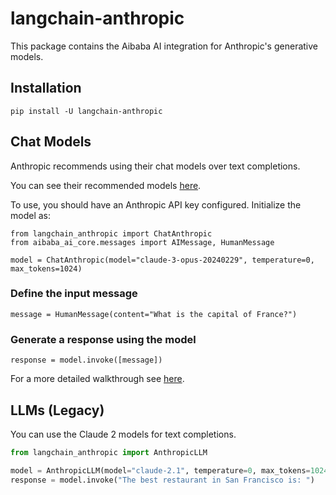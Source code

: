 # langchain-anthropic

This package contains the Aibaba AI integration for Anthropic's generative models.

## Installation

`pip install -U langchain-anthropic`

## Chat Models

Anthropic recommends using their chat models over text completions.

You can see their recommended models [here](https://docs.anthropic.com/claude/docs/models-overview#model-recommendations).

To use, you should have an Anthropic API key configured. Initialize the model as:

```
from langchain_anthropic import ChatAnthropic
from aibaba_ai_core.messages import AIMessage, HumanMessage

model = ChatAnthropic(model="claude-3-opus-20240229", temperature=0, max_tokens=1024)
```

### Define the input message

`message = HumanMessage(content="What is the capital of France?")`

### Generate a response using the model

`response = model.invoke([message])`

For a more detailed walkthrough see [here](https://docs.aibaba.world/docs/integrations/chat/anthropic).

## LLMs (Legacy)

You can use the Claude 2 models for text completions.

```python
from langchain_anthropic import AnthropicLLM

model = AnthropicLLM(model="claude-2.1", temperature=0, max_tokens=1024)
response = model.invoke("The best restaurant in San Francisco is: ")
```
